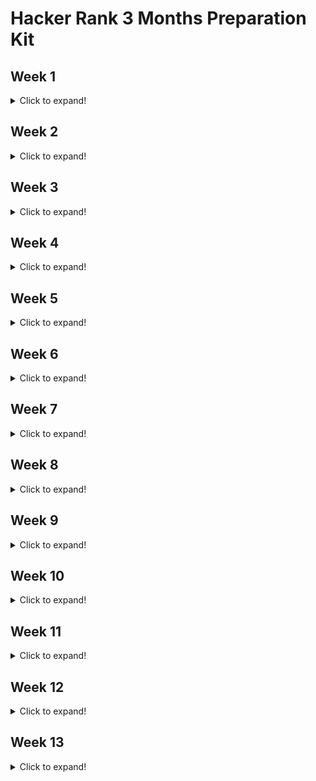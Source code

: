 # Hacker Rank 3 Months Preparation Kit

## Week 1

<details>
  <summary>Click to expand!</summary>
  
  ### 1. ~~[x] [Day 1](https://github.com/AhmedKhaled590/HackerRankPrepKit/blob/master/week1/mini-maxSum.js)~~
  ### 2. ~~[x] [Day 2](https://github.com/AhmedKhaled590/HackerRankPrepKit/blob/master/week1/plusMinus.js)~~
  ### 3. ~~[x] [Day 3](https://github.com/AhmedKhaled590/HackerRankPrepKit/blob/master/week1/timeConversion.js)~~
  ### 4. ~~[x] [Day 4](https://github.com/AhmedKhaled590/HackerRankPrepKit/blob/master/week1/breakingTheRecords.js)~~
  ### 5. ~~[x] [Day 5](https://github.com/AhmedKhaled590/HackerRankPrepKit/blob/master/week1/camelCase4.js)~~
  ### 6. ~~[x] [Day 6](https://github.com/AhmedKhaled590/HackerRankPrepKit/blob/master/week1/divisibleSumPairs.js)~~
  ### 7. ~~[x] [Day 7](https://github.com/AhmedKhaled590/HackerRankPrepKit/blob/master/week1/sparseArray.js)~~
</details>

## Week 2

<details>
  <summary>Click to expand!</summary>
  
  ### 1. ~~[x] [Day 1](https://github.com/AhmedKhaled590/HackerRankPrepKit/blob/master/week2/lonelyInteger.js)~~
  ### 2. ~~[x] [Day 2](https://github.com/AhmedKhaled590/HackerRankPrepKit/blob/master/week2/gradingStudents.js)~~
  ### 3. ~~[x] [Day 3](https://github.com/AhmedKhaled590/HackerRankPrepKit/blob/master/week2/flibbingBits.js)~~
  ### 4. [] [Day 4]()
  ### 5. [] [Day 5]()
  ### 6. [] [Day 6]()
  ### 7. [] [Day 7]()
</details>

## Week 3

<details>
  <summary>Click to expand!</summary>
  
  ### 1. [] [Day 1]()
  ### 2. [] [Day 2]()
  ### 3. [] [Day 3]()
  ### 4. [] [Day 4]()
  ### 5. [] [Day 5]()
  ### 6. [] [Day 6]()
  ### 7. [] [Day 7]()
</details>

## Week 4

<details>
  <summary>Click to expand!</summary>
  
  ### 1. [] [Day 1]()
  ### 2. [] [Day 2]()
  ### 3. [] [Day 3]()
  ### 4. [] [Day 4]()
  ### 5. [] [Day 5]()
  ### 6. [] [Day 6]()
  ### 7. [] [Day 7]()
</details>

## Week 5

<details>
  <summary>Click to expand!</summary>
  
  ### 1. [] [Day 1]()
  ### 2. [] [Day 2]()
  ### 3. [] [Day 3]()
  ### 4. [] [Day 4]()
  ### 5. [] [Day 5]()
  ### 6. [] [Day 6]()
  ### 7. [] [Day 7]()
</details>

## Week 6

<details>
  <summary>Click to expand!</summary>
  
  ### 1. [] [Day 1]()
  ### 2. [] [Day 2]()
  ### 3. [] [Day 3]()
  ### 4. [] [Day 4]()
  ### 5. [] [Day 5]()
  ### 6. [] [Day 6]()
  ### 7. [] [Day 7]()
</details>

## Week 7

<details>
  <summary>Click to expand!</summary>
  
  ### 1. [] [Day 1]()
  ### 2. [] [Day 2]()
  ### 3. [] [Day 3]()
  ### 4. [] [Day 4]()
  ### 5. [] [Day 5]()
  ### 6. [] [Day 6]()
  ### 7. [] [Day 7]()
</details>

## Week 8

<details>
  <summary>Click to expand!</summary>
  
  ### 1. [] [Day 1]()
  ### 2. [] [Day 2]()
  ### 3. [] [Day 3]()
  ### 4. [] [Day 4]()
  ### 5. [] [Day 5]()
  ### 6. [] [Day 6]()
  ### 7. [] [Day 7]()
</details>

## Week 9

<details>
  <summary>Click to expand!</summary>
  
  ### 1. [] [Day 1]()
  ### 2. [] [Day 2]()
  ### 3. [] [Day 3]()
  ### 4. [] [Day 4]()
  ### 5. [] [Day 5]()
  ### 6. [] [Day 6]()
  ### 7. [] [Day 7]()
</details>

## Week 10

<details>
  <summary>Click to expand!</summary>
  
  ### 1. [] [Day 1]()
  ### 2. [] [Day 2]()
  ### 3. [] [Day 3]()
  ### 4. [] [Day 4]()
  ### 5. [] [Day 5]()
  ### 6. [] [Day 6]()
  ### 7. [] [Day 7]()
</details>

## Week 11

<details>
  <summary>Click to expand!</summary>
  
  ### 1. [] [Day 1]()
  ### 2. [] [Day 2]()
  ### 3. [] [Day 3]()
  ### 4. [] [Day 4]()
  ### 5. [] [Day 5]()
  ### 6. [] [Day 6]()
  ### 7. [] [Day 7]()
</details>

## Week 12

<details>
  <summary>Click to expand!</summary>
  
  ### 1. [] [Day 1]()
  ### 2. [] [Day 2]()
  ### 3. [] [Day 3]()
  ### 4. [] [Day 4]()
  ### 5. [] [Day 5]()
  ### 6. [] [Day 6]()
  ### 7. [] [Day 7]()
</details>

## Week 13

<details>
  <summary>Click to expand!</summary>
  
  ### 1. [] [Day 1]()
  ### 2. [] [Day 2]()
  ### 3. [] [Day 3]()
  ### 4. [] [Day 4]()
  ### 5. [] [Day 5]()
  ### 6. [] [Day 6]()
  ### 7. [] [Day 7]()
</details>
